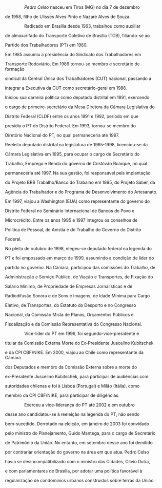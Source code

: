 

 



                *Pedro Celso* nasceu em Tiros (MG) no dia 7 de dezembro

de 1958, filho de Ulisses Alves Pinto e Nazaré Alves de Souza.



                Radicado em Brasília desde 1963, trabalhou como auxiliar

de almoxarifado do Transporte Coletivo de Brasília (TCB), filiando-se ao

Partido dos Trabalhadores (PT) em 1980.



Em 1985 assumiu a presidência do Sindicato dos Trabalhadores em

Transporte Rodoviário. Em 1986 tornou-se membro e secretário de formação

sindical da Central Única dos Trabalhadores (CUT) nacional, passando a

integrar a Executiva da CUT como secretário-geral em 1988. 



Iniciou sua carreira política como deputado distrital em 1991, exercendo

o cargo de primeiro-secretário da Mesa Diretora da Câmara Legislativa do

Distrito Federal (CLDF) entre os anos 1991 e 1992, período em que

presidiu o PT do Distrito Federal. Em 1993, tornou-se membro do

Diretório Nacional do PT, no qual permaneceria até 1997.



Reeleito deputado distrital na legislatura de 1995-1998, licenciou-se da

Câmara Legislativa em 1995, para ocupar o cargo de Secretário do

Trabalho, Emprego e Renda do governo de Cristóvão Buarque, no qual

permaneceria até 1997. Na sua gestão, foi responsável pela implantação

do Projeto BRB Trabalho/Banco do Trabalho em 1995, do Projeto Saber, da

Agência do Trabalhador e do Programa de Desenvolvimento do Artesanato.

Em 1997, viajou a Washington (EUA) como representante do governo do

Distrito Federal no Seminário Internacional de Bancos do Povo e

Microcrédito. Entre os anos 1995 e 1997 integrou os conselhos de

Política de Pessoal, de Anistia e do Trabalho do Governo do Distrito

Federal.



No pleito de outubro de 1998, elegeu-se deputado federal na legenda do

PT e foi empossado em março de 1999, assumindo a condição de líder do

partido no governo. Na Câmara, participou das comissões do Trabalho, de

Administração e Serviço Público, de Viação e Transportes, de Fixação do

Salário Mínimo, de Propriedade de Empresas Jornalísticas e de

Radiodifusão Sonora e de Sons e Imagens, de Idade Mínima para Cargo

Eletivo, de Transportes, do Estatuto do Desporto e no Congresso

Nacional, da Comissão Mista de Planos, Orçamentos Públicos e

Fiscalização e da Comissão Representativa do Congresso Nacional.



                Vice-líder do PT em 1999, foi segundo-vice-presidente e

titular da Comissão Externa Morte do Ex-Presidente Juscelino Kubitschek

e da CPI CBF/NIKE. Em 2000, viajou ao Chile como representante da Câmara

dos Deputados e membro da Comissão Externa sobre a morte do

ex-Presidente Juscelino Kubitschek, para participar de audiências com

autoridades chilenas e foi à Lisboa (Portugal) e Milão (Itália), como

membro da CPI CBF/NIKE, para participar de diligências.



                Exerceu a vice-liderança do PT até 2002 e em outubro

desse ano candidatou-se à reeleição na legenda do PT, não sendo

bem-sucedido. Derrotado na eleição, em janeiro de 2003 foi convidado

pelo ministro do Planejamento, Guido Mantega, para o cargo de Secretário

de Patrimônio da União. No entanto, em setembro desse ano foi demitido

por contrariar orientação do governo na área em que atua. Pedro Celso

havia se desincompatibilizado com o ministro das Cidades, Olívio Dutra,

e com parlamentares de Brasília, por adotar uma política favorável à

regularização de condomínios urbanos construídos sobre terras da União.



 



 



